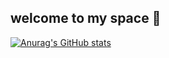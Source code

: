 ## welcome to my space 🤠
[![Anurag's GitHub stats](https://github-readme-stats.vercel.app/api?username=seonoolee&theme=prussian)](https://github.com/seonoolee/github-readme-stats)
